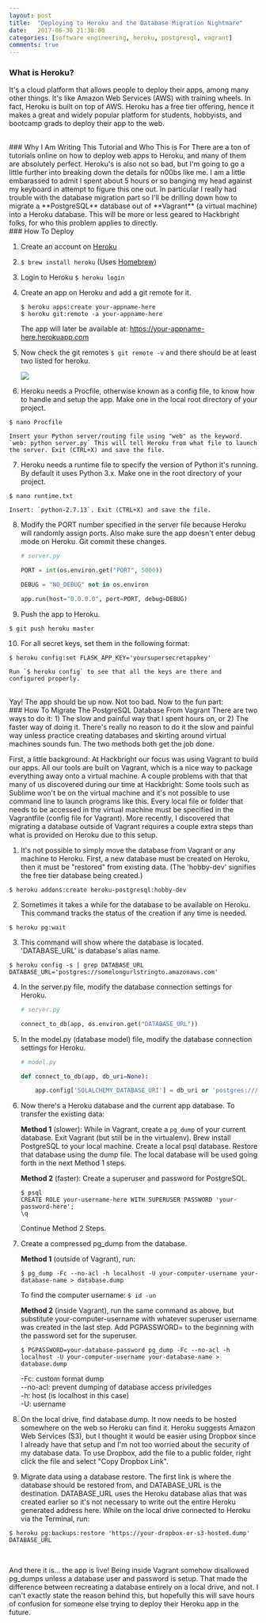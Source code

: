 ```yaml
---
layout: post
title:  "Deploying to Heroku and the Database Migration Nightmare"
date:   2017-06-30 21:38:00
categories: [software engineering, heroku, postgresql, vagrant]
comments: true
---
```



### What is Heroku?
It's a cloud platform that allows people to deploy their apps, among many other things. It's like Amazon Web Services (AWS) with training wheels. In fact, Heroku is built on top of AWS. Heroku has a free tier offering, hence it makes a great and widely popular platform for students, hobbyists, and bootcamp grads to deploy their app to the web.

<br>
### Why I Am Writing This Tutorial and Who This is For
There are a ton of tutorials online on how to deploy web apps to Heroku, and many of them are absolutely perfect. Heroku's is also not so bad, but I'm going to go a little further into breaking down the details for n00bs like me. I am a little embarassed to admit I spent about 5 hours or so banging my head against my keyboard in attempt to figure this one out. In particular I really had trouble with the database migration part so I'll be drilling down how to migrate a **PostgreSQL** database out of **Vagrant** (a virtual machine) into a Heroku database. This will be more or less geared to Hackbright folks, for who this problem applies to directly.

<br>
### How To Deploy

1. Create an account on [Heroku][heroku]
2. `$ brew install heroku` (Uses [Homebrew][homebrew])
3. Login to Heroku `$ heroku login`
4. Create an app on Heroku and add a git remote for it.
    ```
    $ heroku apps:create your-appname-here
    $ heroku git:remote -a your-appname-here
    ```

    The app will later be available at: https://your-appname-here.herokuapp.com

5. Now check the git remotes `$ git remote -v` and there should be at least two listed for heroku.

    <img src="{{url}}/images/heroku/gitremote.png" class="img-responsive center-block" />

6. Heroku needs a Procfile, otherwise known as a config file, to know how to handle and setup the app. Make one in the local root directory of your project.
```
$ nano Procfile
```

    Insert your Python server/routing file using "web" as the keyword. `web: python server.py` This will tell Heroku from what file to launch the server. Exit (CTRL+X) and save the file.

7. Heroku needs a runtime file to specify the version of Python it's running. By default it uses Python 3.x. Make one in the root directory of your project.
```
$ nano runtime.txt
```

    Insert: `python-2.7.13`. Exit (CTRL+X) and save the file.

8. Modify the PORT number specified in the server file because Heroku will randomly assign ports. Also make sure the app doesn't enter debug mode on Heroku. Git commit these changes.

    ``` python
    # server.py

    PORT = int(os.environ.get("PORT", 5000))

    DEBUG = "NO_DEBUG" not in os.environ

    app.run(host="0.0.0.0", port=PORT, debug=DEBUG)
    ```

9. Push the app to Heroku.
```
$ git push heroku master
```

10. For all secret keys, set them in the following format:
```
$ heroku config:set FLASK_APP_KEY='yoursupersecretappkey'
```

    Run `$ heroku config` to see that all the keys are there and configured properly.

<br>
Yay! The app should be up now. Not too bad. Now to the fun part:

<br>
### How To Migrate The PostgreSQL Database From Vagrant
There are two ways to do it: 1) The slow and painful way that I spent hours on, or 2) The faster way of doing it. There's really no reason to do it the slow and painful way unless practice creating databases and skirting around virtual machines sounds fun. The two methods both get the job done.

First, a little background:
At Hackbright our focus was using Vagrant to build our apps. All our tools are built on Vagrant, which is a nice way to package everything away onto a virtual machine. A couple problems with that that many of us discovered during our time at Hackbright: Some tools such as Sublime won't be on the virtual machine and it's not possible to use command line to launch programs like this. Every local file or folder that needs to be accessed in the virtual machine must be specified in the Vagrantfile (config file for Vagrant). More recently, I discovered that migrating a database outside of Vagrant requires a couple extra steps than what is provided on Heroku due to this setup.

1. It's not possible to simply move the database from Vagrant or any machine to Heroku. First, a new database must be created on Heroku, then it must be "restored" from existing data. (The 'hobby-dev' signifies the free tier database being created.)
```
$ heroku addons:create heroku-postgresql:hobby-dev
```

2. Sometimes it takes a while for the database to be available on Heroku. This command tracks the status of the creation if any time is needed.
```
$ heroku pg:wait
```

3. This command will show where the database is located. 'DATABASE_URL' is database's alias name.
```
$ heroku config -s | grep DATABASE_URL
DATABASE_URL='postgres://somelongurlstringto.amazonaws.com'
```

4. In the server.py file, modify the database connection settings for Heroku.

    ``` python
    # server.py

    connect_to_db(app, os.environ.get("DATABASE_URL"))
    ```

5. In the model.py (database model) file, modify the database connection settings for Heroku.

    ``` python
    # model.py

    def connect_to_db(app, db_uri=None):

        app.config['SQLALCHEMY_DATABASE_URI'] = db_uri or 'postgres:///your-database-name'
    ```

6. Now there's a Heroku database and the current app database. To transfer the existing data:

    **Method 1** (slower): While in Vagrant, create a `pg_dump` of your current database. Exit Vagrant (but still be in the virtualenv). Brew install PostgreSQL to your local machine. Create a local psql database. Restore that database using the dump file. The local database will be used going forth in the next Method 1 steps.

    **Method 2** (faster): Create a superuser and password for PostgreSQL.
    ```
    $ psql
    CREATE ROLE your-username-here WITH SUPERUSER PASSWORD 'your-password-here';
    \q
    ```

    Continue Method 2 Steps.

7. Create a compressed pg_dump from the database.

    **Method 1** (outside of Vagrant), run:
    ```
    $ pg_dump -Fc --no-acl -h localhost -U your-computer-username your-database-name > database.dump
    ```

    To find the computer username: `$ id -un`

    **Method 2** (inside Vagrant), run the same command as above, but substitute your-computer-username with whatever superuser username was created in the last step. Add PGPASSWORD= to the beginning with the password set for the superuser.
    ```
    $ PGPASSWORD=your-database-password pg_dump -Fc --no-acl -h localhost -U your-computer-username your-database-name > database.dump
    ```

    -Fc: custom format dump<br>
    --no-acl: prevent dumping of database access priviledges<br>
    -h: host (is localhost in this case)<br>
    -U: username

8. On the local drive, find database.dump. It now needs to be hosted somewhere on the web so Heroku can find it. Heroku suggests Amazon Web Services (S3), but I thought it would be easier using Dropbox since I already have that setup and I'm not too worried about the security of my database data. To use Dropbox, add the file to a public folder, right click the file and select "Copy Dropbox Link".

9. Migrate data using a database restore. The first link is where the database should be restored from, and DATABASE_URL is the destination. DATABASE_URL uses the Heroku database alias that was created earlier so it's not necessary to write out the entire Heroku generated address here. While on the local drive connected to Heroku via the Terminal, run:
```
$ heroku pg:backups:restore 'https://your-dropbox-or-s3-hosted.dump' DATABASE_URL
```

<br>

And there it is... the app is live! Being inside Vagrant somehow disallowed pg_dumps unless a database user and password is setup. That made the difference between recreating a database entirely on a local drive, and not. I can't exactly state the reason behind this, but hopefully this will save hours of confusion for someone else trying to deploy their Heroku app in the future.


[homebrew]: https://brew.sh/
[heroku]: https://www.heroku.com/
